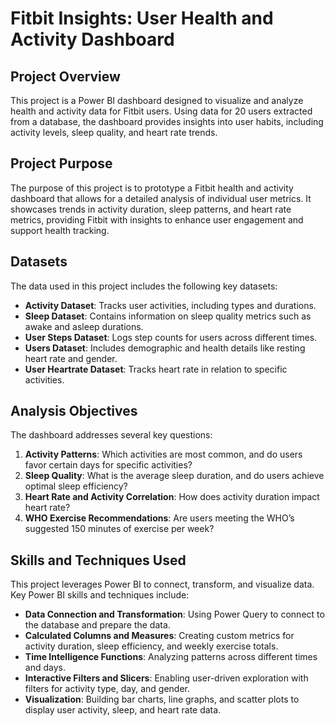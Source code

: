 # Fitbit Insights: User Health and Activity Dashboard

## Project Overview
This project is a Power BI dashboard designed to visualize and analyze health and activity data for Fitbit users. Using data for 20 users extracted from a database, the dashboard provides insights into user habits, including activity levels, sleep quality, and heart rate trends.

## Project Purpose
The purpose of this project is to prototype a Fitbit health and activity dashboard that allows for a detailed analysis of individual user metrics. It showcases trends in activity duration, sleep patterns, and heart rate metrics, providing Fitbit with insights to enhance user engagement and support health tracking.

## Datasets
The data used in this project includes the following key datasets:

- **Activity Dataset**: Tracks user activities, including types and durations.
- **Sleep Dataset**: Contains information on sleep quality metrics such as awake and asleep durations.
- **User Steps Dataset**: Logs step counts for users across different times.
- **Users Dataset**: Includes demographic and health details like resting heart rate and gender.
- **User Heartrate Dataset**: Tracks heart rate in relation to specific activities.

## Analysis Objectives
The dashboard addresses several key questions:

1. **Activity Patterns**: Which activities are most common, and do users favor certain days for specific activities?
2. **Sleep Quality**: What is the average sleep duration, and do users achieve optimal sleep efficiency?
3. **Heart Rate and Activity Correlation**: How does activity duration impact heart rate?
4. **WHO Exercise Recommendations**: Are users meeting the WHO’s suggested 150 minutes of exercise per week?

## Skills and Techniques Used
This project leverages Power BI to connect, transform, and visualize data. Key Power BI skills and techniques include:

- **Data Connection and Transformation**: Using Power Query to connect to the database and prepare the data.
- **Calculated Columns and Measures**: Creating custom metrics for activity duration, sleep efficiency, and weekly exercise totals.
- **Time Intelligence Functions**: Analyzing patterns across different times and days.
- **Interactive Filters and Slicers**: Enabling user-driven exploration with filters for activity type, day, and gender.
- **Visualization**: Building bar charts, line graphs, and scatter plots to display user activity, sleep, and heart rate data.

